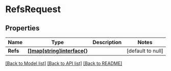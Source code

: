 # RefsRequest

## Properties
Name | Type | Description | Notes
------------ | ------------- | ------------- | -------------
**Refs** | [**[]map[string]interface{}**](map.md) |  | [default to null]

[[Back to Model list]](../README.md#documentation-for-models) [[Back to API list]](../README.md#documentation-for-api-endpoints) [[Back to README]](../README.md)

